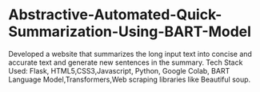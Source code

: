 # Abstractive-Automated-Quick-Summarization-Using-BART-Model
Developed a website that summarizes the long input text into concise  and accurate text and generate new sentences in the summary. Tech Stack Used: Flask, HTML5,CSS3,Javascript, Python, Google Colab, BART Language Model,Transformers,Web scraping libraries like Beautiful soup. 
